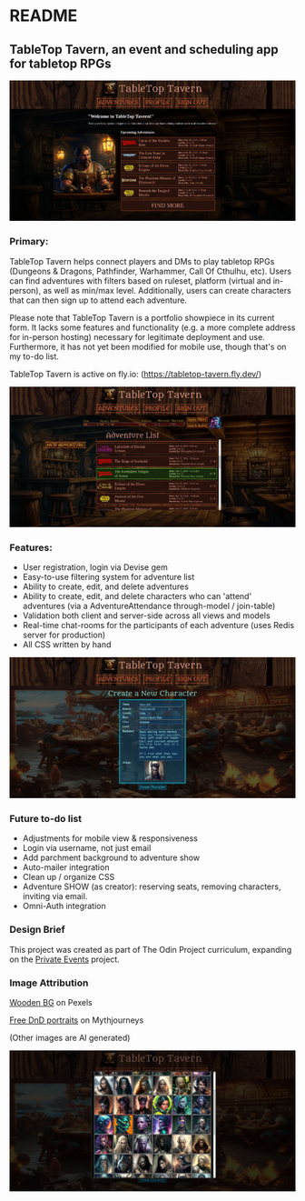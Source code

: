 # README

## TableTop Tavern, an event and scheduling app for tabletop RPGs

![Screenshot of the intro page](https://github.com/Xenrathe/Rails-event_planner/blob/main/TTT-Intro.jpg?raw=true)

### Primary:

TableTop Tavern helps connect players and DMs to play tabletop RPGs (Dungeons & Dragons, Pathfinder, Warhammer, Call Of Cthulhu, etc). Users can find adventures with filters based on ruleset, platform (virtual and in-person), as well as min/max level. Additionally, users can create characters that can then sign up to attend each adventure.

Please note that TableTop Tavern is a portfolio showpiece in its current form. It lacks some features and functionality (e.g. a more complete address for in-person hosting) necessary for legitimate deployment and use. Furthermore, it has not yet been modified for mobile use, though that's on my to-do list.

TableTop Tavern is active on fly.io: (https://tabletop-tavern.fly.dev/)

![Screenshot of the index page](https://github.com/Xenrathe/Rails-event_planner/blob/main/TTT-Index.jpg?raw=true)

### Features:
* User registration, login via Devise gem
* Easy-to-use filtering system for adventure list
* Ability to create, edit, and delete adventures
* Ability to create, edit, and delete characters who can 'attend' adventures (via a AdventureAttendance through-model / join-table)
* Validation both client and server-side across all views and models
* Real-time chat-rooms for the participants of each adventure (uses Redis server for production)
* All CSS written by hand
  
![Screenshot of the character creation page](https://github.com/Xenrathe/Rails-event_planner/blob/main/TTT-NewCharacter.jpg?raw=true)

### Future to-do list
* Adjustments for mobile view & responsiveness
* Login via username, not just email
* Add parchment background to adventure show
* Auto-mailer integration
* Clean up / organize CSS
* Adventure SHOW (as creator): reserving seats, removing characters, inviting via email.
* Omni-Auth integration

### Design Brief
This project was created as part of The Odin Project curriculum, expanding on the <a href="https://www.theodinproject.com/lessons/ruby-on-rails-private-events">Private Events</a> project.

### Image Attribution
<a href="https://www.pexels.com/photo/close-up-of-wooden-plank-326311/">Wooden BG</a> on Pexels

<a href="https://mythjourneys.com/gallery/dungeons-and-dragons/free-dnd-character-art/">Free DnD portraits</a> on Mythjourneys

(Other images are AI generated)

![Screenshot of the avatar selection](https://github.com/Xenrathe/Rails-event_planner/blob/main/TTT-AvatarSelection.jpg?raw=true)